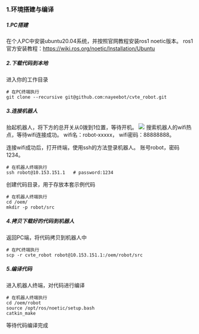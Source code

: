 ### 1.环境搭建与编译
##### 1.PC搭建
在个人PC中安装ubuntu20.04系统，并按照官网教程安装ros1 noetic版本。
ros1官方安装教程：https://wiki.ros.org/noetic/Installation/Ubuntu

##### 2.下载代码到本地
进入你的工作目录
```
# 在PC终端执行
git clone --recursive git@github.com:nayeebot/cvte_robot.git
```

##### 3.连接机器人
抬起机器人，将下方的总开关从0拨到1位置，等待开机。
![](img/open.png)
搜索机器人的wifi热点，等待wifi连接成功。
wifi名：robot-xxxxx，
wifi密码：88888888。

连接wifi成功后，打开终端，使用ssh的方法登录机器人。
账号robot，密码1234。
```
# 在机器人终端执行
ssh robot@10.153.151.1   # password:1234
```

创建代码目录，用于存放本套示例代码
```
# 在机器人终端执行
cd /oem/
mkdir -p robot/src
```

##### 4.拷贝下载好的代码到机器人
返回PC端，将代码拷贝到机器人中
```
# 在PC终端执行
scp -r cvte_robot robot@10.153.151.1:/oem/robot/src
```

##### 5.编译代码
进入机器人终端，对代码进行编译
```
# 在机器人终端执行
cd /oem/robot
source /opt/ros/noetic/setup.bash
catkin_make
```
等待代码编译完成


